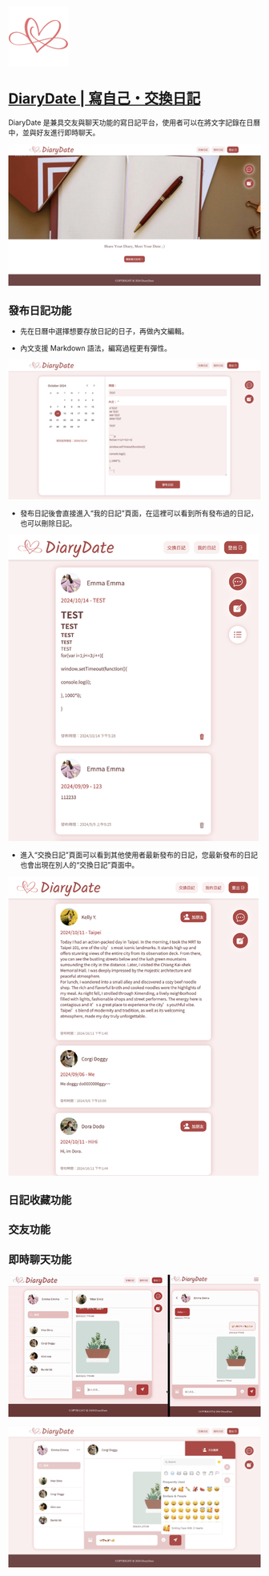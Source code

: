 <img src="./public/favicon.ico" width="120" />

# [DiaryDate | 寫自己・交換日記](https://diary-date.vercel.app/)

DiaryDate 是兼具交友與聊天功能的寫日記平台，使用者可以在將文字記錄在日曆中，並與好友進行即時聊天。

<img src="./public/img/homepage.jpg" width="600" />

## 發布日記功能

- 先在日曆中選擇想要存放日記的日子，再做內文編輯。

- 內文支援 Markdown 語法，編寫過程更有彈性。

<img src="./public/img/createDiary.jpg" width="600" />

- 發布日記後會直接進入“我的日記”頁面，在這裡可以看到所有發布過的日記，也可以刪除日記。

<img src="./public/img/createDiary2.png" width="500"/>

- 進入“交換日記”頁面可以看到其他使用者最新發布的日記，您最新發布的日記也會出現在別人的“交換日記”頁面中。

<img src="./public/img/createDiary3.png" width="500"/>

## 日記收藏功能

## 交友功能

## 即時聊天功能

![Video](./public/img/2024-10-118.10.18-ezgif.com-video-to-gif-converter.gif)

<img src="./public/img/emoji-picker.jpg" width="600" />
